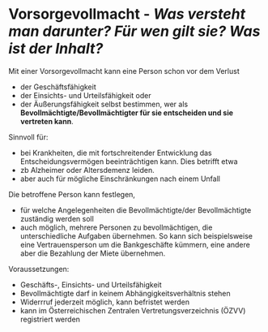 # Vorsorgevollmacht - *Was versteht man darunter? Für wen gilt sie? Was ist der Inhalt?*
Mit einer Vorsorgevollmacht kann eine Person schon vor dem Verlust
+ der Geschäftsfähigkeit
+ der Einsichts- und Urteilsfähigkeit oder
+ der Äußerungsfähigkeit selbst bestimmen,
wer als **Bevollmächtigte/Bevollmächtigter für sie entscheiden und sie vertreten kann**.

Sinnvoll für:
+ bei Krankheiten, die mit fortschreitender Entwicklung das Entscheidungsvermögen beeinträchtigen kann. Dies betrifft etwa
+ zb Alzheimer oder Altersdemenz leiden.
+ aber auch für mögliche Einschränkungen nach einem Unfall

Die betroffene Person kann festlegen,
+ für welche Angelegenheiten die Bevollmächtigte/der Bevollmächtigte zuständig werden soll
+ auch möglich, mehrere Personen zu bevollmächtigen, die unterschiedliche Aufgaben übernehmen.
So kann sich beispielsweise eine Vertrauensperson um die Bankgeschäfte kümmern, eine andere aber die Bezahlung der Miete übernehmen.

Voraussetzungen:
+ Geschäfts-, Einsichts- und Urteilsfähigkeit
+ Bevollmächtigte darf in keinem Abhängigkeitsverhältnis stehen
+ Widerrruf jederzeit möglich, kann befristet werden
+ kann im Österreichischen Zentralen Vertretungsverzeichnis (ÖZVV) registriert werden